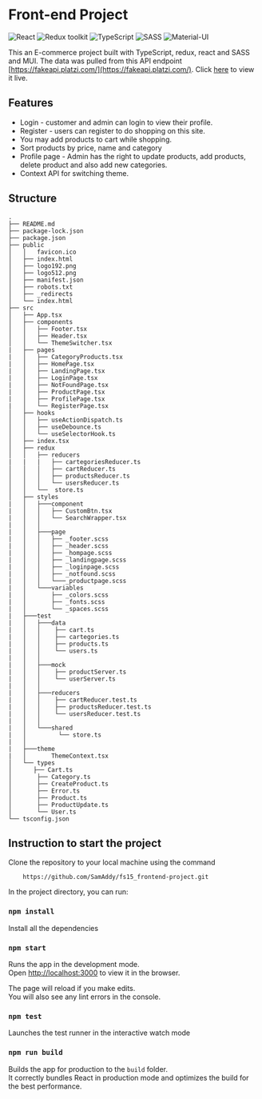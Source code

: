 # Front-end Project

![React](https://img.shields.io/badge/React-v.18-blue)
![Redux toolkit](https://img.shields.io/badge/RTK-v.1-purple)
![TypeScript](https://img.shields.io/badge/TypeScript-v.4-green)
![SASS](https://img.shields.io/badge/SASS-v.1-hotpink)
![Material-UI](https://img.shields.io/badge/MUI-v5-orange)

This an E-commerce project built with TypeScript, redux, react and SASS and MUI. The data was pulled from this API endpoint [https://fakeapi.platzi.com/](https://fakeapi.platzi.com/). Click [here](https://shop-goodies.netlify.app/) to view it live.

## Features
* Login - customer and admin can login to view their profile.
* Register - users can register to do shopping on this site.
* You may add products to cart while shopping.
* Sort products by price, name and category
* Profile page - Admin has the right to update products, add products, delete product and also add new categories.
* Context API for switching theme.

## Structure
```
.
├── README.md
├── package-lock.json
├── package.json
├── public
│   │   favicon.ico
│   ├── index.html
│   ├── logo192.png
│   ├── logo512.png
│   ├── manifest.json
│   ├── robots.txt
│   ├── _redirects
│   └── index.html
├── src
│   ├── App.tsx
│   ├── components
│   │   ├── Footer.tsx
│   │   ├── Header.tsx
│   │   └── ThemeSwitcher.tsx
|   ├── pages
|   │   ├── CategoryProducts.tsx
|   │   ├── HomePage.tsx
|   │   ├── LandingPage.tsx
|   │   ├── LoginPage.tsx
|   │   ├── NotFoundPage.tsx
|   │   ├── ProductPage.tsx
|   │   ├── ProfilePage.tsx
|   │   └── RegisterPage.tsx
│   ├── hooks
│   │   ├── useActionDispatch.ts
│   │   ├── useDebounce.ts
│   │   └── useSelectorHook.ts
│   ├── index.tsx
│   ├── redux
│   │   ├── reducers
|   |   |   ├── cartegoriesReducer.ts
│   │   │   ├── cartReducer.ts
│   │   │   ├── productsReducer.ts
│   │   │   └── usersReducer.ts
│   │   └──  store.ts  
│   ├── styles
|   │   ├───component
|   │   │   ├── CustomBtn.tsx
|   │   │   └── SearchWrapper.tsx
|   │   │
|   │   ├───page
|   │   │   ├── _footer.scss
|   │   │   ├── _header.scss   
|   │   │   ├── _hompage.scss
|   │   │   ├── _landingpage.scss
|   │   │   ├── _loginpage.scss
|   │   │   ├── _notfound.scss
|   │   │   └───_productpage.scss
|   │   └───variables
|   │       ├── _colors.scss
|   │       ├── _fonts.scss
|   │       └── _spaces.scss
|   ├───test
|   │   ├───data
|   │   │    ├── cart.ts
|   │   │    ├── cartegories.ts
|   │   │    ├── products.ts
|   │   │    └── users.ts
|   │   │
|   │   ├───mock
|   │   │    ├── productServer.ts
|   │   │    └── userServer.ts
|   │   │
|   │   ├───reducers
|   │   │    ├── cartReducer.test.ts
|   │   │    ├── productsReducer.test.ts
|   │   │    └── usersReducer.test.ts
|   │   │
|   │   └───shared
|   │         └── store.ts
|   │
|   ├───theme
|   │       ThemeContext.tsx
│   └── types
│      ├── Cart.ts
│       ├── Category.ts
│       ├── CreateProduct.ts
│       ├── Error.ts
│       ├── Product.ts
│       ├── ProductUpdate.ts
│       └── User.ts
└── tsconfig.json
```

## Instruction to start the project
Clone the repository to your local machine using the command 

```
    https://github.com/SamAddy/fs15_frontend-project.git
```

In the project directory, you can run:

### `npm install`

Install all the dependencies

### `npm start`

Runs the app in the development mode.\
Open [http://localhost:3000](http://localhost:3000) to view it in the browser.

The page will reload if you make edits.\
You will also see any lint errors in the console.

### `npm test`

Launches the test runner in the interactive watch mode

### `npm run build`

Builds the app for production to the `build` folder.\
It correctly bundles React in production mode and optimizes the build for the best performance.

